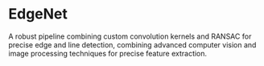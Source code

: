 # EdgeNet
A robust pipeline combining custom convolution kernels and RANSAC for precise edge and line detection, combining advanced computer vision and image processing techniques for precise feature extraction.
